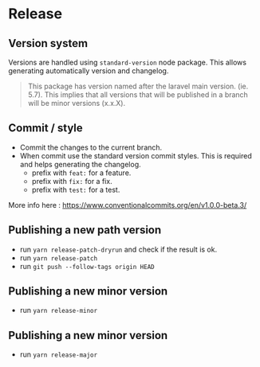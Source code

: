 # Release



## Version system

Versions are handled using `standard-version` node package.
This allows generating automatically version and changelog.

> This package has version named after the laravel main version.
(ie. 5.7). This implies that all versions that will be published in
a branch will be minor versions (x.x.X).

## Commit / style

- Commit the changes to the current branch. 
- When commit use the standard version commit styles. This is required and helps generating the changelog.
    - prefix with `feat:` for a feature.
    - prefix with `fix:` for a fix.
    - prefix with `test:` for a test.

More info here : https://www.conventionalcommits.org/en/v1.0.0-beta.3/

## Publishing a new path version

- run `yarn release-patch-dryrun` and check if the result is ok.
- run `yarn release-patch`
- run `git push --follow-tags origin HEAD`


## Publishing a new minor version
- run `yarn release-minor`


## Publishing a new minor version
- run `yarn release-major`

